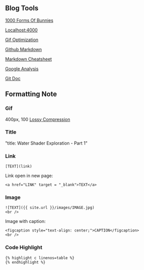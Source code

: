 ## Blog Tools
[1000 Forms Of Bunnies](http://viclw17.github.io/)

<a href="http://Localhost:4000" target = "_blank">Localhost:4000</a>
<br />

[Gif Optimization](https://ezgif.com/)

[Github Markdown](https://guides.github.com/features/mastering-markdown/#syntax)

[Markdown Cheatsheet](https://github.com/adam-p/markdown-here/wiki/Markdown-Cheatsheet#lists)

[Google Analysis](https://analytics.google.com/analytics/web/#/embed/report-home/a75504070w113930148p119022570)

[Git Doc](https://git-scm.com/doc)
## Formatting Note
### Gif
400px, 100 [Lossy Compression](https://kornel.ski/lossygif)
### Title
"title: Water Shader Exploration - Part 1"
### Link
```
[TEXT](link)
```
Link open in new page:
```
<a href="LINK" target = "_blank">TEXT</a>
```
### Image
```
![TEXT]({{ site.url }}/images/IMAGE.jpg)
<br />
```
Image with caption:
```<img src="{{ site.url }}/images/GIF.gif" width="400" height="400" style="display:block; margin:auto;">
<figcaption style="text-align: center;">CAPTION</figcaption>
<br />
```
### Code Highlight
```
{% highlight c linenos=table %}
{% endhighlight %}
```
